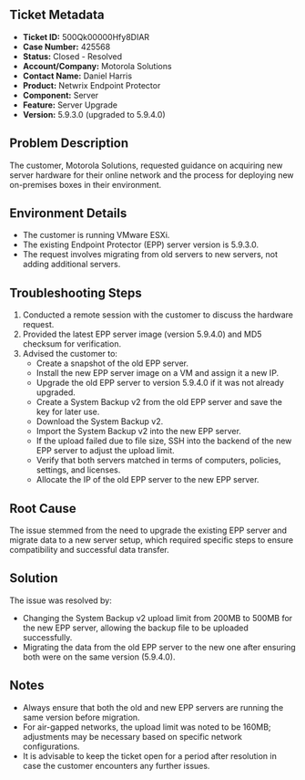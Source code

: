## Ticket Metadata
- **Ticket ID:** 500Qk00000Hfy8DIAR
- **Case Number:** 425568
- **Status:** Closed - Resolved
- **Account/Company:** Motorola Solutions
- **Contact Name:** Daniel Harris
- **Product:** Netwrix Endpoint Protector
- **Component:** Server
- **Feature:** Server Upgrade
- **Version:** 5.9.3.0 (upgraded to 5.9.4.0)

## Problem Description
The customer, Motorola Solutions, requested guidance on acquiring new server hardware for their online network and the process for deploying new on-premises boxes in their environment.

## Environment Details
- The customer is running VMware ESXi.
- The existing Endpoint Protector (EPP) server version is 5.9.3.0.
- The request involves migrating from old servers to new servers, not adding additional servers.

## Troubleshooting Steps
1. Conducted a remote session with the customer to discuss the hardware request.
2. Provided the latest EPP server image (version 5.9.4.0) and MD5 checksum for verification.
3. Advised the customer to:
   - Create a snapshot of the old EPP server.
   - Install the new EPP server image on a VM and assign it a new IP.
   - Upgrade the old EPP server to version 5.9.4.0 if it was not already upgraded.
   - Create a System Backup v2 from the old EPP server and save the key for later use.
   - Download the System Backup v2.
   - Import the System Backup v2 into the new EPP server.
   - If the upload failed due to file size, SSH into the backend of the new EPP server to adjust the upload limit.
   - Verify that both servers matched in terms of computers, policies, settings, and licenses.
   - Allocate the IP of the old EPP server to the new EPP server.

## Root Cause
The issue stemmed from the need to upgrade the existing EPP server and migrate data to a new server setup, which required specific steps to ensure compatibility and successful data transfer.

## Solution
The issue was resolved by:
- Changing the System Backup v2 upload limit from 200MB to 500MB for the new EPP server, allowing the backup file to be uploaded successfully.
- Migrating the data from the old EPP server to the new one after ensuring both were on the same version (5.9.4.0).

## Notes
- Always ensure that both the old and new EPP servers are running the same version before migration.
- For air-gapped networks, the upload limit was noted to be 160MB; adjustments may be necessary based on specific network configurations.
- It is advisable to keep the ticket open for a period after resolution in case the customer encounters any further issues.